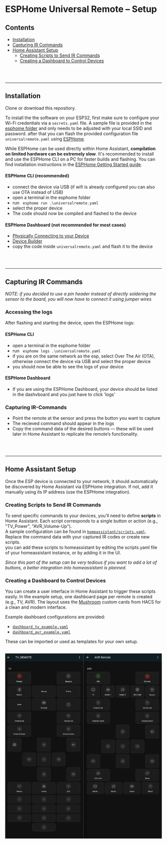 # ESPHome Universal Remote – Setup

## Contents
- [Installation](#installation)
- [Capturing IR Commands](#capturing-ir-commands)
- [Home Assistant Setup](#home-assistant-setup)
  - [Creating Scripts to Send IR Commands](#creating-scripts-to-send-ir-commands)
  - [Creating a Dashboard to Control Devices](#creating-a-dashboard-to-control-devices)

<br>
<br>

---

## Installation
Clone or download this repository.

To install the the software on your ESP32, first make sure to configure your Wi-Fi credentials via a `secrets.yaml` file. A sample file is provided in the [esphome folder](esphome) and only needs to be adjusted with your local SSID and password.
after that you can flash the provided configuration file `universalremote.yaml` using [ESPHome](https://esphome.io/).  

While ESPHome can be used directly within Home Assistant, **compilation on limited hardware can be extremely slow**. It's recommended to install and use the ESPHome CLI on a PC for faster builds and flashing. You can find installation instructions in the [ESPHome Getting Started guide](https://esphome.io/guides/getting_started_command_line.html).

#### ESPHome CLI (recommended)
- connect the device via USB (if wifi is already configured you can also use OTA instead of USB)
- open a terminal in the esphome folder 
- run ` esphome run .\universalremote.yaml`
- select the proper device
- The code should now be compiled and flashed to the device 

#### ESPHome Dashboard (not recommended for most cases)
- [Physically Connecting to your Device](https://esphome.io/guides/physical_device_connection#physically-connecting-to-your-device)
- [Device Builder](https://esphome.io/guides/getting_started_hassio#device-builder-interface)
- copy the code inside `universalremote.yaml` and flash it to the device

<br>
<br>

---

## Capturing IR Commands
*NOTE: if you decided to use a pin header instead of directly soldering the sensor to the board, you will now have to connect it using jumper wires*
### Accessing the logs
After flashing and starting the device, open the ESPHome logs:
#### ESPHome CLI
- open a terminal in the esphome folder 
- run ` esphome logs .\universalremote.yaml`
- if you are on the same network as the esp, select Over The Air (OTA), otherwise connect the device via USB and select the proper device
- you should now be able to see the logs of your device

#### ESPHome Dashboard

- If you are using the ESPHome Dashboard, your device should be listed in the dashvboard and you just have to click 'logs'



### Capturing IR-Commands
- Point the remote at the sensor and press the button you want to capture
- The recieved command should appear in the logs
- Copy the command data of the desired buttons — these will be used later in Home Assistant to replicate the remote’s functionality.

<br>
<br>

---

## Home Assistant Setup

Once the ESP device is connected to your network, it should automatically be discovered by Home Assistant via ESPHome integration. If not, add it manually using its IP address (use the ESPHome integration).

### Creating Scripts to Send IR Commands

To send specific commands to your devices, you’ll need to define **scripts** in Home Assistant. Each script corresponds to a single button or action (e.g., "TV_Power", "AVR_Volume-Up").  
A sample configuration can be found in [`homeassistant/scripts.yaml`](../homeassistant/scripts.yaml). Replace the command data with your captured IR codes or create new scripts.  
you can add these scripts to homeassistant by editing the scripts.yaml file of your homeassistant instance, or by adding it in the UI.  

*Since this part of the setup can be very tedious if you want to add a lot of buttons, a better integration into homeassistant is planned.*

### Creating a Dashboard to Control Devices

You can create a user interface in Home Assistant to trigger these scripts easily. In the example setup, one dashboard page per remote is created (e.g., TV, AVR). The layout uses the [Mushroom](https://github.com/piitaya/lovelace-mushroom) custom cards from HACS for a clean and modern interface.

Example dashboard configurations are provided:
- [`dashboard_tv_example.yaml`](../homeassistant/dashboard_tv_example.yaml)
- [`dashboard_avr_example.yaml`](../homeassistant/dashboard_avr_example.yaml)

These can be imported or used as templates for your own setup.

![Dashboard Example](homeassistant/dashboard_example.png)
---

